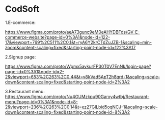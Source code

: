 # CodSoft

1.E-commerce:

https://www.figma.com/proto/aeA73gunc9eM0eAHYDBFds/GV-E-commerce-website?page-id=0%3A1&node-id=122-17&viewport=769%2C511%2C0.1&t=ryA6Y2krCTdZuJZB-1&scaling=min-zoom&content-scaling=fixed&starting-point-node-id=122%3A17

2.Signup page:

https://www.figma.com/proto/Wpmx5avkurFP30T0V7EnNk/login-page?page-id=0%3A1&node-id=2-2&viewport=653%2C263%2C0.44&t=v8kVad5ApT2h8qrd-1&scaling=scale-down&content-scaling=fixed&starting-point-node-id=2%3A2

3.Restaurant menu:
https://www.figma.com/proto/Nu4GUMzkpu90Garxy4wtbj/Restaurant-menu?page-id=0%3A1&node-id=8-2&viewport=236%2C263%2C0.14&t=ez27GlLbid5oqNCJ-1&scaling=scale-down&content-scaling=fixed&starting-point-node-id=8%3A2

